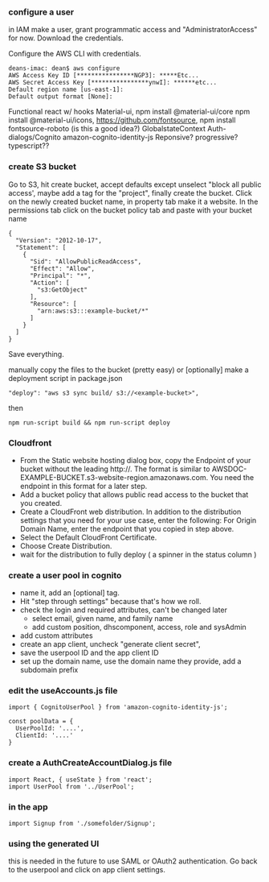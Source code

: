 

### configure a user

in IAM make a user, grant programmatic access and "AdministratorAccess" for now.
Download the credentials.

Configure the AWS CLI with credentials.

```
deans-imac: dean$ aws configure
AWS Access Key ID [****************NGP3]: *****Etc...
AWS Secret Access Key [****************ynwI]: ******etc...
Default region name [us-east-1]:
Default output format [None]:
```

Functional react w/ hooks Material-ui, npm install @material-ui/core npm install
@material-ui/icons, https://github.com/fontsource, npm install fontsource-roboto
(is this a good idea?) GlobalstateContext Auth-dialogs/Cognito
amazon-cognito-identity-js Reponsive? progressive? typescript??

### create S3 bucket

Go to S3, hit create bucket, accept defaults except unselect "block all public
access', maybe add a tag for the "project", finally create the bucket. Click on
the newly created bucket name, in property tab make it a website. In the
permissions tab click on the bucket policy tab and paste with your bucket name

```
{
  "Version": "2012-10-17",
  "Statement": [
    {
      "Sid": "AllowPublicReadAccess",
      "Effect": "Allow",
      "Principal": "*",
      "Action": [
        "s3:GetObject"
      ],
      "Resource": [
        "arn:aws:s3:::example-bucket/*"
      ]
    }
  ]
}
```

Save everything.

manually copy the files to the bucket (pretty easy) or [optionally] make a
deployment script in package.json

```
"deploy": "aws s3 sync build/ s3://<example-bucket>",
```

then

```
npm run-script build && npm run-script deploy
```

### Cloudfront

- From the Static website hosting dialog box, copy the Endpoint of your bucket without the leading http://. The format is similar to AWSDOC-EXAMPLE-BUCKET.s3-website-region.amazonaws.com. You need the endpoint in this format for a later step.
- Add a bucket policy that allows public read access to the bucket that you created.
- Create a CloudFront web distribution. In addition to the distribution settings that you need for your use case, enter the following:
For Origin Domain Name, enter the endpoint that you copied in step above.
- Select the Default CloudFront Certificate. 
- Choose Create Distribution.
- wait for the distribution to fully deploy ( a spinner in the status column )

### create a user pool in cognito

- name it, add an [optional] tag. 
- Hit "step through settings" because that's how we roll.
- check the login and required attributes, can't be changed later
   - select email, given name, and family name
   - add custom position, dhscomponent, access, role and sysAdmin 
- add custom attributes
- create an app client, uncheck "generate client secret",
- save the userpool ID and the app client ID
- set up the domain name, use the domain name they provide, add a subdomain prefix

### edit the useAccounts.js file
```
import { CognitoUserPool } from 'amazon-cognito-identity-js';

const poolData = {
  UserPoolId: '....',
  ClientId: '....'
}
```

### create a AuthCreateAccountDialog.js file
```
import React, { useState } from 'react';
import UserPool from '../UserPool';

```

### in the app
```
import Signup from './somefolder/Signup';

```


### using the generated UI

this is needed in the future to use SAML or OAuth2 authentication. Go back to
the userpool and click on app client settings.

